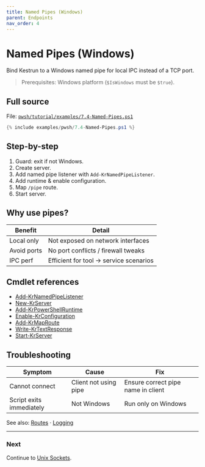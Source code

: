 ```yaml
---
title: Named Pipes (Windows)
parent: Endpoints
nav_order: 4
---
```


# Named Pipes (Windows)

Bind Kestrun to a Windows named pipe for local IPC instead of a TCP port.

> Prerequisites: Windows platform (`$IsWindows` must be `$true`).

## Full source

File: [`pwsh/tutorial/examples/7.4-Named-Pipes.ps1`][7.4-Named-Pipes.ps1]

```powershell
{% include examples/pwsh/7.4-Named-Pipes.ps1 %}
```

## Step-by-step

1. Guard: exit if not Windows.
2. Create server.
3. Add named pipe listener with `Add-KrNamedPipeListener`.
4. Add runtime & enable configuration.
5. Map `/pipe` route.
6. Start server.

## Why use pipes?

| Benefit | Detail |
|---------|--------|
| Local only | Not exposed on network interfaces |
| Avoid ports | No port conflicts / firewall tweaks |
| IPC perf | Efficient for tool -> service scenarios |

## Cmdlet references

- [Add-KrNamedPipeListener][Add-KrNamedPipeListener]
- [New-KrServer][New-KrServer]
- [Add-KrPowerShellRuntime][Add-KrPowerShellRuntime]
- [Enable-KrConfiguration][Enable-KrConfiguration]
- [Add-KrMapRoute][Add-KrMapRoute]
- [Write-KrTextResponse][Write-KrTextResponse]
- [Start-KrServer][Start-KrServer]

## Troubleshooting

| Symptom | Cause | Fix |
|---------|-------|-----|
| Cannot connect | Client not using pipe | Ensure correct pipe name in client |
| Script exits immediately | Not Windows | Run only on Windows |

See also: [Routes](../2.routes/index) · [Logging](../5.logging/index)

---

### Next

Continue to [Unix Sockets](./5.Unix-Sockets).

[7.4-Named-Pipes.ps1]: /pwsh/tutorial/examples/7.4-Named-Pipes.ps1
[Add-KrNamedPipeListener]: /pwsh/cmdlets/Add-KrNamedPipeListener
[New-KrServer]: /pwsh/cmdlets/New-KrServer
[Add-KrPowerShellRuntime]: /pwsh/cmdlets/Add-KrPowerShellRuntime
[Enable-KrConfiguration]: /pwsh/cmdlets/Enable-KrConfiguration
[Add-KrMapRoute]: /pwsh/cmdlets/Add-KrMapRoute
[Write-KrTextResponse]: /pwsh/cmdlets/Write-KrTextResponse
[Start-KrServer]: /pwsh/cmdlets/Start-KrServer
